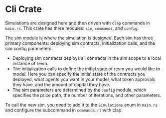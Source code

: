 # Cli Crate

Simulations are designed here and then driven with `clap` commands in `main.rs`. This crate has three modules: `sim`, `commands`, and `config`.

The sim module is where the simulation is designed. Each sim has three primary components: deploying sim contracts, initialization calls, and the sim config parameters.

- Deploying sim contracts deploys all contracts in the sim scope to a local instance of revm.
- The initialization calls to define the initial state of revm you would like to model. Here you can specify the initial state of the contracts you deployed, what agents you want in your model, what token approvals they have, and the amount of capital they have.
- The sim parameters are determined by the `config` module, which specifies the price path, the number of iterations, and other parameters.

To call the new sim, you need to add it to the `Simulations` enum in `main.rs` and configure the subcommand in `commands.rs` with clap.
